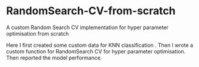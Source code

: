 # RandomSearch-CV-from-scratch
A custom Random Search CV implementation for hyper parameter optimisation from scratch

Here I first created some custom data for KNN classification . Then I wrote a custom function for RandomSearch CV for hyper parameter optimisation. Then reported the model performance.

